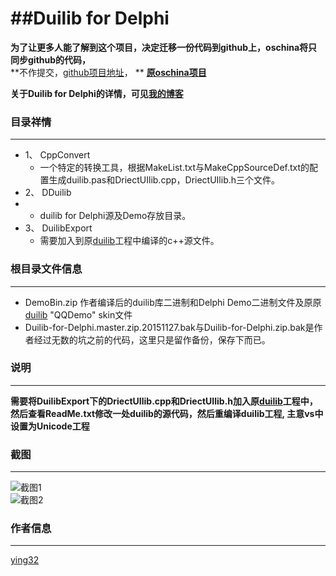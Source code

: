 ##Duilib for Delphi
===============================================================================

**为了让更多人能了解到这个项目，决定迁移一份代码到github上，oschina将只同步github的代码，**   
**不作提交，[github项目地址](https://github.com/ying32/duilib-for-Delphi/)， **
**[原oschina项目](http://git.oschina.net/ying32/Duilib-for-Delphi)** 


**关于Duilib for Delphi的详情，可见[我的博客](http://blog.csdn.net/zyjying520/article/details/49976667)**


### 目录祥情
***
* 1、 CppConvert  
   * 一个特定的转换工具，根据MakeList.txt与MakeCppSourceDef.txt的配置生成duilib.pas和DriectUIlib.cpp，DriectUIlib.h三个文件。
* 2、 DDuilib
*  * duilib for Delphi源及Demo存放目录。
* 3、 DuilibExport
   * 需要加入到原[duilib](https://github.com/duilib/duilib)工程中编译的c++源文件。


### 根目录文件信息
***
* DemoBin.zip 作者编译后的duilib库二进制和Delphi Demo二进制文件及原原[duilib](https://github.com/duilib/duilib) "QQDemo" skin文件
* Duilib-for-Delphi.master.zip.20151127.bak与Duilib-for-Delphi.zip.bak是作者经过无数的坑之前的代码，这里只是留作备份，保存下而已。


### 说明
***
  **需要将DuilibExport下的DriectUIlib.cpp和DriectUIlib.h加入原[duilib](https://github.com/duilib/duilib)工程中，然后查看ReadMe.txt修改一处duilib的源代码，然后重编译duilib工程, 主意vs中设置为Unicode工程** 


### 截图
***
![截图1](https://github.com/ying32/duilib-for-Delphi/screenshot1.png)  
![截图2](https://github.com/ying32/duilib-for-Delphi/screenshot2.png)  

### 作者信息
***
[ying32](mailto:1444386932@qq.com) 
